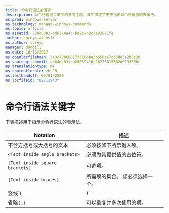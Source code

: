 ```yaml
---
title: 命令行语法关键字
description: 命令行语法关键字的参考主题，其中描述了用于指示命令行语法的表示法。
ms.prod: windows-server
ms.technology: manage-windows-commands
ms.topic: article
ms.assetid: 338c0381-ad63-4a4c-bd2c-42c7a93821fe
author: coreyp-at-msft
ms.author: coreyp
manager: dongill
ms.date: 10/16/2017
ms.openlocfilehash: 3a3c78b6081733164be3a656e67c35dd3e2b5e2d
ms.sourcegitcommit: ab64dc83fca28039416c26226815502d0193500c
ms.translationtype: MT
ms.contentlocale: zh-CN
ms.lasthandoff: 05/01/2020
ms.locfileid: "82711943"
---
```

# <a name="command-line-syntax-key"></a>命令行语法关键字

下表描述用于指示命令行语法的表示法。

| Notation | 描述 |
| -------- | ----------- |
| 不含方括号或大括号的文本 | 必须按如下所示键入项。 |
| `<Text inside angle brackets>` | 必须为其提供值的占位符。 |
| `[Text inside square brackets]` | 可选项。 |
| `{Text inside braces}` | 所需项的集合。 您必须选择一个。 |
| 竖线`(|)`| 互斥项的分隔符。 您必须选择一个。 |
| 省略`(…)` | 可以重复并多次使用的项。 |
